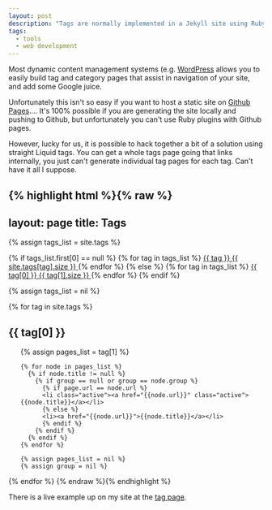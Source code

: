 ```yaml
---
layout: post
description: "Tags are normally implemented in a Jekyll site using Ruby plugins. These don't work on Github pages. This implementation will work without plugins."
tags: 
  - tools
  - web development
---
```


Most dynamic content management systems (e.g. [WordPress](http://wordpress.com)  allows you to easily build tag and category pages that assist in navigation of your site, and add some Google juice.

Unfortunately this isn't so easy if you want to host a static site on [Github Pages](http://pages.github.com).... It's 100% possible if you are generating the site locally and pushing to Github, but unfortunately you can't use Ruby plugins with Github pages.

However, lucky for us, it is possible to hack together a bit of a solution using straight Liquid tags. You can get a whole tags page going that links internally, you just can't generate individual tag pages for each tag.  Can't have it all I suppose.

{% highlight html %}{% raw %}
---
layout: page
title: Tags
---

<div class='list-group'>
  {% assign tags_list = site.tags %}

  {% if tags_list.first[0] == null %}
    {% for tag in tags_list %}
      <a href="/tags#{{ tag }}-ref" class='list-group-item'>
        {{ tag }} <span class='badge'>{{ site.tags[tag].size }}</span>
      </a>
    {% endfor %}
  {% else %}
    {% for tag in tags_list %}
      <a href="/tags#{{ tag[0] }}-ref" class='list-group-item'>
        {{ tag[0] }} <span class='badge'>{{ tag[1].size }}</span>
      </a>
    {% endfor %}
  {% endif %}

  {% assign tags_list = nil %}
</div>


{% for tag in site.tags %}
  <h2 class='tag-header' id="{{ tag[0] }}-ref">{{ tag[0] }}</h2>
  <ul>
    {% assign pages_list = tag[1] %}

    {% for node in pages_list %}
      {% if node.title != null %}
        {% if group == null or group == node.group %}
          {% if page.url == node.url %}
          <li class="active"><a href="{{node.url}}" class="active">{{node.title}}</a></li>
          {% else %}
          <li><a href="{{node.url}}">{{node.title}}</a></li>
          {% endif %}
        {% endif %}
      {% endif %}
    {% endfor %}

    {% assign pages_list = nil %}
    {% assign group = nil %}
  </ul>
{% endfor %}
{% endraw %}{% endhighlight %}

There is a live example up on my site at the [tag page](/tags/).
